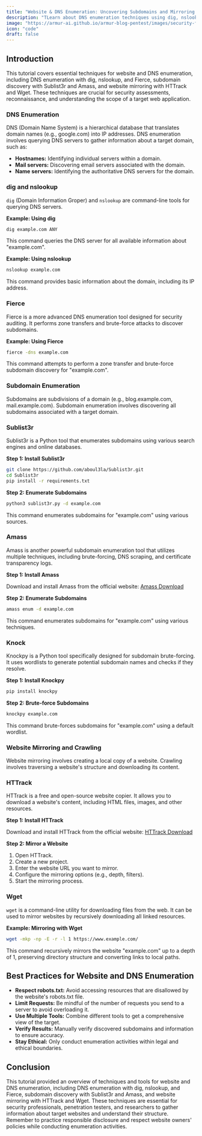 ```yaml
---
title: "Website & DNS Enumeration: Uncovering Subdomains and Mirroring Websites with dig, nslookup, Sublist3r, and More"
description: "TLearn about DNS enumeration techniques using dig, nslookup, and Fierce, subdomain discovery with Sublist3r and Amass, and website mirroring with HTTrack and Wget."
image: "https://armur-ai.github.io/armur-blog-pentest/images/security-fundamentals.png"
icon: "code"
draft: false
---
```


## Introduction

This tutorial covers essential techniques for website and DNS enumeration, including DNS enumeration with dig, nslookup, and Fierce, subdomain discovery with Sublist3r and Amass, and website mirroring with HTTrack and Wget. These techniques are crucial for security assessments, reconnaissance, and understanding the scope of a target web application.

### DNS Enumeration

DNS (Domain Name System) is a hierarchical database that translates domain names (e.g., google.com) into IP addresses. DNS enumeration involves querying DNS servers to gather information about a target domain, such as:

* **Hostnames:** Identifying individual servers within a domain.
* **Mail servers:** Discovering email servers associated with the domain.
* **Name servers:** Identifying the authoritative DNS servers for the domain.

### dig and nslookup

`dig` (Domain Information Groper) and `nslookup` are command-line tools for querying DNS servers.

**Example: Using dig**

```bash
dig example.com ANY
```

This command queries the DNS server for all available information about "example.com".

**Example: Using nslookup**

```bash
nslookup example.com
```

This command provides basic information about the domain, including its IP address.

### Fierce

Fierce is a more advanced DNS enumeration tool designed for security auditing. It performs zone transfers and brute-force attacks to discover subdomains.

**Example: Using Fierce**

```bash
fierce -dns example.com
```

This command attempts to perform a zone transfer and brute-force subdomain discovery for "example.com".

### Subdomain Enumeration

Subdomains are subdivisions of a domain (e.g., blog.example.com, mail.example.com). Subdomain enumeration involves discovering all subdomains associated with a target domain.

### Sublist3r

Sublist3r is a Python tool that enumerates subdomains using various search engines and online databases.

**Step 1: Install Sublist3r**

```bash
git clone https://github.com/aboul3la/Sublist3r.git
cd Sublist3r
pip install -r requirements.txt
```

**Step 2: Enumerate Subdomains**

```bash
python3 sublist3r.py -d example.com
```

This command enumerates subdomains for "example.com" using various sources.

### Amass

Amass is another powerful subdomain enumeration tool that utilizes multiple techniques, including brute-forcing, DNS scraping, and certificate transparency logs.

**Step 1: Install Amass**

Download and install Amass from the official website: [Amass Download](https://github.com/OWASP/Amass/releases)

**Step 2: Enumerate Subdomains**

```bash
amass enum -d example.com
```

This command enumerates subdomains for "example.com" using various techniques.

### Knock

Knockpy is a Python tool specifically designed for subdomain brute-forcing. It uses wordlists to generate potential subdomain names and checks if they resolve.

**Step 1: Install Knockpy**

```bash
pip install knockpy
```

**Step 2: Brute-force Subdomains**

```bash
knockpy example.com
```

This command brute-forces subdomains for "example.com" using a default wordlist.

### Website Mirroring and Crawling

Website mirroring involves creating a local copy of a website. Crawling involves traversing a website's structure and downloading its content.

### HTTrack

HTTrack is a free and open-source website copier. It allows you to download a website's content, including HTML files, images, and other resources.

**Step 1: Install HTTrack**

Download and install HTTrack from the official website: [HTTrack Download](https://www.httrack.com/)

**Step 2: Mirror a Website**

1. Open HTTrack.
2. Create a new project.
3. Enter the website URL you want to mirror.
4. Configure the mirroring options (e.g., depth, filters).
5. Start the mirroring process.

### Wget

`wget` is a command-line utility for downloading files from the web. It can be used to mirror websites by recursively downloading all linked resources.

**Example: Mirroring with Wget**

```bash
wget -mkp -np -E -r -l 1 https://www.example.com/
```

This command recursively mirrors the website "example.com" up to a depth of 1, preserving directory structure and converting links to local paths.

## Best Practices for Website and DNS Enumeration

* **Respect robots.txt:** Avoid accessing resources that are disallowed by the website's robots.txt file.
* **Limit Requests:** Be mindful of the number of requests you send to a server to avoid overloading it.
* **Use Multiple Tools:** Combine different tools to get a comprehensive view of the target.
* **Verify Results:** Manually verify discovered subdomains and information to ensure accuracy.
* **Stay Ethical:** Only conduct enumeration activities within legal and ethical boundaries.

## Conclusion

This tutorial provided an overview of techniques and tools for website and DNS enumeration, including DNS enumeration with dig, nslookup, and Fierce, subdomain discovery with Sublist3r and Amass, and website mirroring with HTTrack and Wget. These techniques are essential for security professionals, penetration testers, and researchers to gather information about target websites and understand their structure. Remember to practice responsible disclosure and respect website owners' policies while conducting enumeration activities.